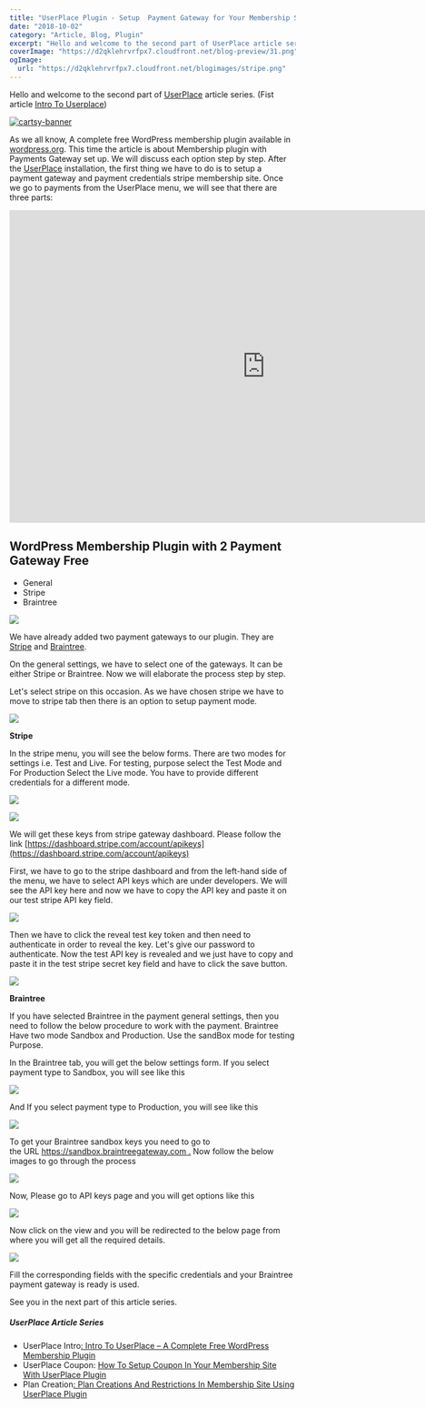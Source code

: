 ```yaml
---
title: "UserPlace Plugin - Setup  Payment Gateway for Your Membership Site"
date: "2018-10-02"
category: "Article, Blog, Plugin"
excerpt: "Hello and welcome to the second part of UserPlace article series. (Fist article Intro To Userplace) As we all know, A complete free WordPress membership plugin available in wordpress.org. This time the article is about Membership plugin with Payments Gateway set up. We will discuss each option step by step. After the UserPlace installation, the first thing we have to"
coverImage: "https://d2qklehrvrfpx7.cloudfront.net/blog-preview/31.png"
ogImage:
  url: "https://d2qklehrvrfpx7.cloudfront.net/blogimages/stripe.png"
---
```


Hello and welcome to the second part of [UserPlace](https://redq.io/userplace) article series. (Fist article [Intro To Userplace](https://redq.io/blog/userplace-wordpress-membership-plugin-free/))

[![cartsy-banner](https://d2qklehrvrfpx7.cloudfront.net/blogimages/cartsy-banner.jpg)](https://bit.ly/cartsyTheme)

As we all know, A complete free WordPress membership plugin available in [wordpress.org](https://wordpress.org/plugins/userplace-member-subscription-restriction-payments/). This time the article is about Membership plugin with Payments Gateway set up. We will discuss each option step by step. After the [UserPlace](https://redq.io/userplace) installation, the first thing we have to do is to setup a payment gateway and payment credentials stripe membership site. Once we go to payments from the UserPlace menu, we will see that there are three parts:

<iframe src="https://www.youtube.com/embed/PQd5F3JBOoU" width="900" height="550" frameborder="0" allowfullscreen="allowfullscreen"></iframe>

## WordPress **Membership Plugin with 2 Payment Gateway Free**

- General
- Stripe
- Braintree

![](https://d2qklehrvrfpx7.cloudfront.net/blogimages/stripe1.png)

We have already added two payment gateways to our plugin. They are  [Stripe](https://stripe.com/) and [Braintree](https://www.braintreepayments.com/).

On the general settings, we have to select one of the gateways. It can be either Stripe or Braintree. Now we will elaborate the process step by step.

Let's select stripe on this occasion. As we have chosen stripe we have to move to stripe tab then there is an option to setup payment mode.

![](https://d2qklehrvrfpx7.cloudfront.net/blogimages/stripe2.png)

**Stripe**

In the stripe menu, you will see the below forms. There are two modes for settings i.e. Test and Live. For testing, purpose select the Test Mode and For Production Select the Live mode. You have to provide different credentials for a different mode.

![](https://d2qklehrvrfpx7.cloudfront.net/blogimages/stripe3.png)

![](https://d2qklehrvrfpx7.cloudfront.net/blogimages/stripe11.png)

We will get these keys from stripe gateway dashboard. Please follow the link [https://dashboard.stripe.com/account/apikeys](https://dashboard.stripe.com/account/apikeys)

First, we have to go to the stripe dashboard and from the left-hand side of the menu, we have to select API keys which are under developers. We will see the API key here and now we have to copy the API key and paste it on our test stripe API key field.

![](https://d2qklehrvrfpx7.cloudfront.net/blogimages/stripe4.png)

Then we have to click the reveal test key token and then need to authenticate in order to reveal the key. Let's give our password to authenticate. Now the test API key is revealed and we just have to copy and paste it in the test stripe secret key field and have to click the save button.

![](https://d2qklehrvrfpx7.cloudfront.net/blogimages/stripe5.png)

**Braintree**

If you have selected Braintree in the payment general settings, then you need to follow the below procedure to work with the payment. Braintree Have two mode Sandbox and Production. Use the sandBox mode for testing Purpose.

In the Braintree tab, you will get the below settings form. If you select payment type to Sandbox, you will see like this

![](https://d2qklehrvrfpx7.cloudfront.net/blogimages/stripe6.png)

And If you select payment type to Production, you will see like this

![](https://d2qklehrvrfpx7.cloudfront.net/blogimages/stripe87.png)

To get your Braintree sandbox keys you need to go to the URL [https://sandbox.braintreegateway.com .](https://sandbox.braintreegateway.com/) Now follow the below images to go through the process

![](https://d2qklehrvrfpx7.cloudfront.net/blogimages/stripe8.png)

Now, Please go to API keys page and you will get options like this

![](https://d2qklehrvrfpx7.cloudfront.net/blogimages/stripe9.png)

Now click on the view and you will be redirected to the below page from where you will get all the required details.

![](https://d2qklehrvrfpx7.cloudfront.net/blogimages/stripe10.png)

Fill the corresponding fields with the specific credentials and your Braintree payment gateway is ready is used.

See you in the next part of this article series.

##### UserPlace Article Series

- UserPlace Intro[: Intro To UserPlace – A Complete Free WordPress Membership Plugin](https://redq.io/blog/userplace-wordpress-membership-plugin-free/)
- UserPlace Coupon: [How To Setup Coupon In Your Membership Site With UserPlace Plugin](https://redq.io/blog/userplace-setup-coupon-user-role-and-menu-restrictions-on-your-membership-site/)
- Plan Creation[: Plan Creations And Restrictions In Membership Site Using UserPlace Plugin](https://redq.io/blog/membership-plugin-with-payment-gateways/)
